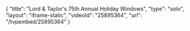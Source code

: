{
    "title": "Lord & Taylor's 75th Annual Holiday Windows",
    "type": "solo",
    "layout": "iframe-static",
    "videoId": "25895364",
    "url": "\/tvpembed\/25895364"
}